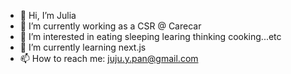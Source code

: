 - 👋 Hi, I’m Julia
- 🔭 I’m currently working as a CSR @ Carecar
- 👀 I’m interested in eating sleeping learing thinking cooking...etc
- 🌱 I’m currently learning next.js
- 📫 How to reach me: juju.y.pan@gmail.com


<!---
laushiju/laushiju is a ✨ special ✨ repository because its `README.md` (this file) appears on your GitHub profile.
You can click the Preview link to take a look at your changes.
--->
